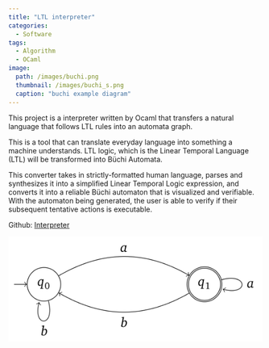 ```yaml
---
title: "LTL interpreter"
categories:
  - Software
tags:
  - Algorithm
  - OCaml
image: 
  path: /images/buchi.png
  thumbnail: /images/buchi_s.png
  caption: "buchi example diagram"
---
```


This project is a interpreter written by Ocaml that transfers a natural language that follows LTL rules into an automata graph.

This is a tool that can translate everyday language into something a machine understands. LTL logic, which is the Linear Temporal Language (LTL) will be transformed into Büchi Automata.

This converter takes in strictly-formatted human language, parses and synthesizes it into a simplified Linear Temporal Logic expression, and converts it into a reliable Büchi automaton that is visualized and verifiable. With the automaton being generated, the user is able to verify if their subsequent tentative actions is executable.

Github: <a href="https://github.com/JLjw8/LTL2Buchi">Interpreter</a>

![interpreter](/images/buchi.png)
